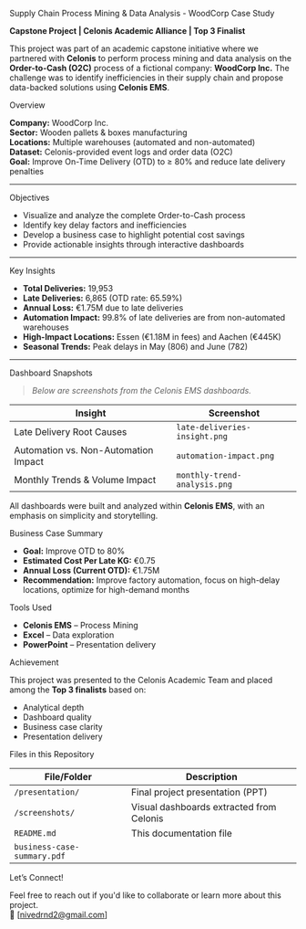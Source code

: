 Supply Chain Process Mining & Data Analysis - WoodCorp Case Study

**Capstone Project | Celonis Academic Alliance | Top 3 Finalist**

This project was part of an academic capstone initiative where we partnered with **Celonis** to perform process mining and data analysis on the **Order-to-Cash (O2C)** process of a fictional company: **WoodCorp Inc.** The challenge was to identify inefficiencies in their supply chain and propose data-backed solutions using **Celonis EMS**.



Overview

**Company:** WoodCorp Inc.  
**Sector:** Wooden pallets & boxes manufacturing  
**Locations:** Multiple warehouses (automated and non-automated)  
**Dataset:** Celonis-provided event logs and order data (O2C)  
**Goal:** Improve On-Time Delivery (OTD) to ≥ 80% and reduce late delivery penalties  

---

Objectives

- Visualize and analyze the complete Order-to-Cash process
- Identify key delay factors and inefficiencies
- Develop a business case to highlight potential cost savings
- Provide actionable insights through interactive dashboards

---

Key Insights

- **Total Deliveries:** 19,953  
- **Late Deliveries:** 6,865 (OTD rate: 65.59%)  
- **Annual Loss:** €1.75M due to late deliveries  
- **Automation Impact:** 99.8% of late deliveries are from non-automated warehouses  
- **High-Impact Locations:** Essen (€1.18M in fees) and Aachen (€445K)  
- **Seasonal Trends:** Peak delays in May (806) and June (782)

---

Dashboard Snapshots

> _Below are screenshots from the Celonis EMS dashboards._

|  Insight  |  Screenshot |
|-----------|---------------|
| Late Delivery Root Causes | `late-deliveries-insight.png` |
| Automation vs. Non-Automation Impact | `automation-impact.png` |
| Monthly Trends & Volume Impact | `monthly-trend-analysis.png` |

All dashboards were built and analyzed within **Celonis EMS**, with an emphasis on simplicity and storytelling.



Business Case Summary

- **Goal:** Improve OTD to 80%
- **Estimated Cost Per Late KG:** €0.75
- **Annual Loss (Current OTD):** €1.75M
- **Recommendation:** Improve factory automation, focus on high-delay locations, optimize for high-demand months



Tools Used

- **Celonis EMS** – Process Mining
- **Excel** – Data exploration
- **PowerPoint** – Presentation delivery



Achievement

This project was presented to the Celonis Academic Team and placed among the **Top 3 finalists** based on:

- Analytical depth
- Dashboard quality
- Business case clarity
- Presentation delivery



Files in this Repository

| File/Folder | Description |
|-------------|-------------|
| `/presentation/` | Final project presentation (PPT) |
| `/screenshots/` | Visual dashboards extracted from Celonis |
| `README.md` | This documentation file |
| `business-case-summary.pdf` |


Let’s Connect!

Feel free to reach out if you'd like to collaborate or learn more about this project.  
📧 [nivedrnd2@gmail.com] 

